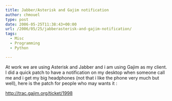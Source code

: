 ```yaml
---
title: Jabber/Asterisk and Gajim notification
author: chmouel
type: post
date: 2006-05-25T11:38:43+00:00
url: /2006/05/25/jabberasterisk-and-gajim-notification/
tags:
  - Misc
  - Programming
  - Python

---
```

At work we are using Asterisk and Jabber and i am using Gajim as my client. I did a quick patch to have a notification on my desktop when someone call me and i get my big headphones (not that i like the phone very much but well), here is the patch for people who may wants it :

<http://trac.gajim.org/ticket/1998>